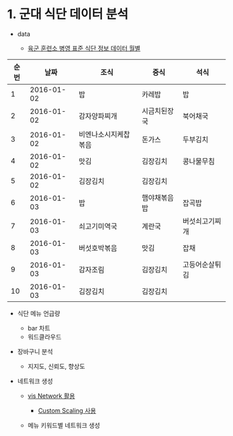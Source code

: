 # 1. 군대 식단 데이터 분석

- data

  - [육군 훈련소 병영 표준 식단 정보 데이터 월별](https://opendata.mnd.go.kr/openinf/openapiview2.jsp?infId=OA-9547)

순번	| 날짜	| 조식	| 중식	| 석식
|---|---|---|---|---|
1|	2016-01-02|	밥	|카레밥	|밥
2	|2016-01-02	|감자양파찌개	|시금치된장국	|북어채국
3	|2016-01-02	|비엔나소시지케찹볶음	|돈가스	|두부김치
4	|2016-01-02	|맛김	|김장김치|	콩나물무침
5	|2016-01-02	|김장김치|		김장김치
6	|2016-01-03	|밥	|햄야채볶음밥|	잡곡밥
7	|2016-01-03	|쇠고기미역국	|계란국|	버섯쇠고기찌개
8	|2016-01-03	|버섯호박볶음	|맛김|	잡채
9	|2016-01-03	|감자조림	|김장김치	|고등어순살튀김
10|	2016-01-03|	김장김치|		김장김치|

- 식단 메뉴 언급량
  - bar 차트
  - 워드클라우드


- 장바구니 분석
  - 지지도, 신뢰도, 향상도 

- 네트워크 생성
  - [vis Network 활용](https://visjs.github.io/vis-network/examples/)

    - [Custom Scaling 사용](https://jsfiddle.net/api/post/library/pure/)

  - 메뉴 키워드별 네트워크 생성

